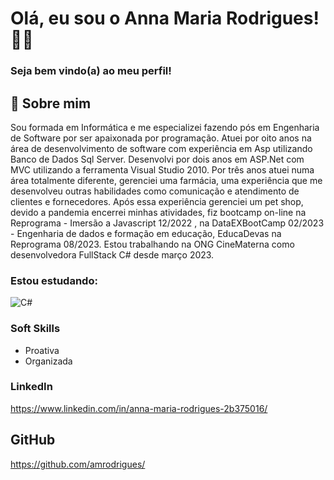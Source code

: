 # Olá, eu sou o Anna Maria Rodrigues!👩‍💻

### Seja bem vindo(a) ao meu perfil!


## 🚀 Sobre mim

Sou formada em Informática e me especializei fazendo pós em Engenharia de Software
por ser apaixonada por programação. Atuei por oito anos na área de desenvolvimento de
software com experiência em Asp utilizando Banco de Dados Sql Server. Desenvolvi por
dois anos em ASP.Net com MVC utilizando a ferramenta Visual Studio 2010. Por três
anos atuei numa área totalmente diferente, gerenciei uma farmácia, uma experiência que
me desenvolveu outras habilidades como comunicação e atendimento de clientes e
fornecedores. Após essa experiência gerenciei um pet shop, devido a pandemia encerrei
minhas atividades, fiz bootcamp on-line na Reprograma - Imersão a Javascript 12/2022 ,
na DataEXBootCamp 02/2023 - Engenharia de dados e formação em educação,
EducaDevas na Reprograma 08/2023. Estou trabalhando na ONG CineMaterna como
desenvolvedora FullStack C# desde março 2023.


### Estou estudando: 
![C#](https://dio.io/)


### Soft Skills
- Proativa
- Organizada

### LinkedIn
https://www.linkedin.com/in/anna-maria-rodrigues-2b375016/

## GitHub 

https://github.com/amrodrigues/


